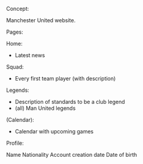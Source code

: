 Concept:

Manchester United website.

Pages:           

Home:

- Latest news

Squad:

- Every first team player (with description)

Legends:

- Description of standards to be a club legend
- (all) Man United legends

(Calendar):

- Calendar with upcoming games

Profile:

Name
Nationality
Account creation date
Date of birth
